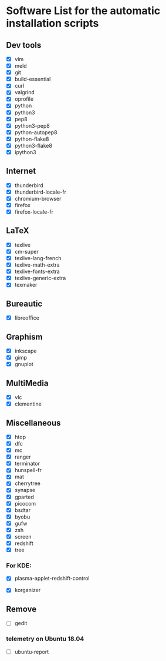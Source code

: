 # Software List for the automatic installation scripts

## Dev tools
- [x] vim
- [x] meld
- [x] git
- [x] build-essential
- [x] curl
- [x] valgrind
- [x] oprofile
- [x] python
- [x] python3
- [x] pep8
- [x] python3-pep8
- [x] python-autopep8
- [x] python-flake8
- [x] python3-flake8
- [x] ipython3

## Internet
- [x] thunderbird
- [x] thunderbird-locale-fr
- [x] chromium-browser
- [x] firefox
- [x] firefox-locale-fr

## LaTeX
- [x] texlive
- [x] cm-super
- [x] texlive-lang-french
- [x] texlive-math-extra
- [x] texlive-fonts-extra
- [x] texlive-generic-extra
- [x] texmaker

## Bureautic
- [x] libreoffice

## Graphism
- [x] inkscape
- [x] gimp
- [x] gnuplot

## MultiMedia
- [x] vlc
- [x] clementine

## Miscellaneous
- [x] htop
- [x] dfc
- [x] mc
- [x] ranger
- [x] terminator
- [x] hunspell-fr
- [x] mat
- [x] cherrytree
- [x] synapse
- [x] gparted
- [x] picocom
- [x] bsdtar
- [x] byobu
- [x] gufw
- [x] zsh
- [x] screen
- [x] redshift
- [x] tree

### For KDE:
- [x] plasma-applet-redshift-control
- [x] korganizer


## Remove
- [ ] gedit

### telemetry on Ubuntu 18.04
- [ ] ubuntu-report
